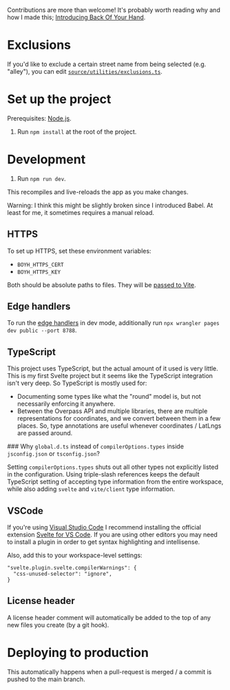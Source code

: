Contributions are more than welcome! It's probably worth reading why and how I made this; [Introducing Back Of Your Hand](https://adamlynch.com/back-of-your-hand).

# Exclusions

If you'd like to exclude a certain street name from being selected (e.g. "alley"), you can edit [`source/utilities/exclusions.ts`](./source/utilities/exclusions.ts).

# Set up the project

Prerequisites: [Node.js](https://nodejs.org).

1. Run `npm install` at the root of the project.

# Development

1. Run `npm run dev`.

This recompiles and live-reloads the app as you make changes.

Warning: I think this might be slightly broken since I introduced Babel. At least for me, it sometimes requires a manual reload.

## HTTPS

To set up HTTPS, set these environment variables:

- `BOYH_HTTPS_CERT`
- `BOYH_HTTPS_KEY`

Both should be absolute paths to files. They will be [passed to Vite](https://vitejs.dev/config/server-options.html#server-https).

## Edge handlers

To run the [edge handlers](./functions) in dev mode, additionally run `npx wrangler pages dev public --port 8788`.

## TypeScript

This project uses TypeScript, but the actual amount of it used is very little. This is my first Svelte project but it seems like the TypeScript integration isn't very deep. So TypeScript is mostly used for:

- Documenting some types like what the "round" model is, but not necessarily enforcing it anywhere.
- Between the Overpass API and multiple libraries, there are multiple representations for coordinates, and we convert between them in a few places. So, type annotations are useful whenever coordinates / LatLngs are passed around.

### Why `global.d.ts` instead of `compilerOptions.types` inside `jsconfig.json` or `tsconfig.json`?

Setting `compilerOptions.types` shuts out all other types not explicitly listed in the configuration. Using triple-slash references keeps the default TypeScript setting of accepting type information from the entire workspace, while also adding `svelte` and `vite/client` type information.

## VSCode

If you're using [Visual Studio Code](https://code.visualstudio.com/) I recommend installing the official extension [Svelte for VS Code](https://marketplace.visualstudio.com/items?itemName=svelte.svelte-vscode). If you are using other editors you may need to install a plugin in order to get syntax highlighting and intellisense.

Also, add this to your workspace-level settings:

```
"svelte.plugin.svelte.compilerWarnings": {
  "css-unused-selector": "ignore",
}
```

## License header

A license header comment will automatically be added to the top of any new files you create (by a git hook).

# Deploying to production

This automatically happens when a pull-request is merged / a commit is pushed to the main branch.
